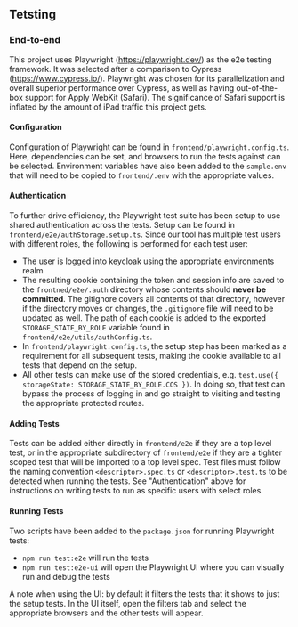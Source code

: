 ## Tetsting

### End-to-end

This project uses Playwright (https://playwright.dev/) as the e2e testing
framework. It was selected after a comparison to Cypress
(https://www.cypress.io/). Playwright was chosen for its parallelization and
overall superior performance over Cypress, as well as having out-of-the-box
support for Apply WebKit (Safari). The significance of Safari support is
inflated by the amount of iPad traffic this project gets.

#### Configuration

Configuration of Playwright can be found in `frontend/playwright.config.ts`.
Here, dependencies can be set, and browsers to run the tests against can be
selected. Environment variables have also been added to the `sample.env` that
will need to be copied to `frontend/.env` with the appropriate values.

#### Authentication

To further drive efficiency, the Playwright test suite has been setup to use
shared authentication across the tests. Setup can be found in
`frontend/e2e/authStorage.setup.ts`. Since our tool has multiple test users with
different roles, the following is performed for each test user:

- The user is logged into keycloak using the appropriate environments realm
- The resulting cookie containing the token and session info are saved to the
  `frontned/e2e/.auth` directory whose contents should **never be committed**.
  The gitignore covers all contents of that directory, however if the directory
  moves or changes, the `.gitignore` file will need to be updated as well. The
  path of each cookie is added to the exported `STORAGE_STATE_BY_ROLE` variable
  found in `frontend/e2e/utils/authConfig.ts`.
- In `frontend/playwright.config.ts`, the setup step has been marked as a
  requirement for all subsequent tests, making the cookie available to all tests
  that depend on the setup.
- All other tests can make use of the stored credentials, e.g.
  `test.use({ storageState: STORAGE_STATE_BY_ROLE.COS })`. In doing so, that
  test can bypass the process of logging in and go straight to visiting and
  testing the appropriate protected routes.

#### Adding Tests

Tests can be added either directly in `frontend/e2e` if they are a top level
test, or in the appropriate subdirectory of `frontend/e2e` if they are a tighter
scoped test that will be imported to a top level spec. Test files must follow
the naming convention `<descriptor>.spec.ts` or `<descriptor>.test.ts` to be
detected when running the tests. See "Authentication" above for instructions on
writing tests to run as specific users with select roles.

#### Running Tests

Two scripts have been added to the `package.json` for running Playwright tests:

- `npm run test:e2e` will run the tests
- `npm run test:e2e-ui` will open the Playwright UI where you can visually run
  and debug the tests

A note when using the UI: by default it filters the tests that it shows to just
the setup tests. In the UI itself, open the filters tab and select the
appropriate browsers and the other tests will appear.
